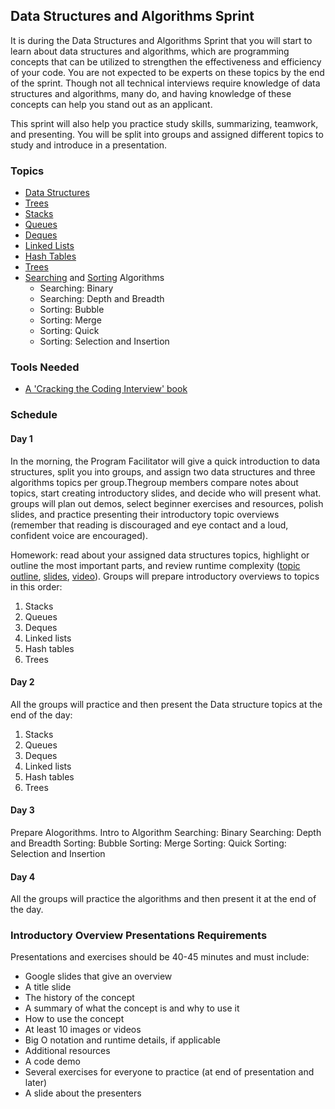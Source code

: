 ## Data Structures and Algorithms Sprint

It is during the Data Structures and Algorithms Sprint that you will start to learn about data structures and algorithms, which are programming concepts that can be utilized to strengthen the effectiveness and efficiency of your code. You are not expected to be experts on these topics by the end of the sprint. Though not all technical interviews require knowledge of data structures and algorithms, many do, and having knowledge of these concepts can help you stand out as an applicant.  

This sprint will also help you practice study skills, summarizing, teamwork, and presenting. You will be split into groups and assigned different topics to study and introduce in a presentation.


### Topics 
- [Data Structures](https://github.com/Techtonica/curriculum/blob/master/data-structures/intro-to-data-structures.md) 
- [Trees](https://github.com/Techtonica/curriculum/blob/master/data-structures/trees.md) 
- [Stacks](https://github.com/Techtonica/curriculum/blob/master/data-structures/stack.md) 
- [Queues](https://github.com/Techtonica/curriculum/blob/master/data-structures/queues.md) 
- [Deques](https://github.com/Techtonica/curriculum/blob/master/data-structures/deque.md) 
- [Linked Lists](https://github.com/Techtonica/curriculum/blob/master/data-structures/linked-lists.md) 
- [Hash Tables](https://github.com/Techtonica/curriculum/blob/master/data-structures/hash-tables.md) 
- [Trees](https://github.com/Techtonica/curriculum/blob/master/data-structures/trees.md) 
- [Searching](https://github.com/Techtonica/curriculum/blob/master/algorithms/searching.md) and [Sorting](https://github.com/Techtonica/curriculum/blob/master/algorithms/sorting.md) Algorithms 
   - Searching: Binary 
   - Searching: Depth and Breadth
   - Sorting: Bubble 
   - Sorting: Merge 
   - Sorting: Quick 
   - Sorting: Selection and Insertion


### Tools Needed
- [A 'Cracking the Coding Interview' book](https://www.pdfdrive.com/cracking-the-coding-interview-e52072841.html)  

### Schedule

#### Day 1
In the morning, the Program Facilitator will give a quick introduction to data structures, split you into groups, and assign two data structures and three algorithms topics per group.Thegroup members compare notes about topics, start creating introductory slides, and decide who will present what. groups will plan out demos, select beginner exercises and resources, polish slides, and practice presenting their introductory topic overviews (remember that reading is discouraged and eye contact and a loud, confident voice are encouraged).

Homework: read about your assigned data structures topics, highlight or outline the most important parts, and review runtime complexity ([topic outline](https://github.com/Techtonica/curriculum/blob/master/runtime-complexity/runtime-complexity.md), [slides](https://drive.google.com/open?id=1ZcOdekB_aP59huZdp4X0u6EfUJKgxzK7y8LqCmzSLC8), [video](https://drive.google.com/open?id=1ZoHxJMUiKOKPqu69vX3b_aeYGlDlRL6n)). 
Groups will prepare introductory overviews to topics in this order:

1. Stacks
2. Queues
3. Deques
4. Linked lists
5. Hash tables
6. Trees



#### Day 2
All the groups will practice and then present the Data structure topics at the end of the day:
1. Stacks
2. Queues
3. Deques
4. Linked lists
5. Hash tables
6. Trees

#### Day 3
Prepare Alogorithms.
Intro to Algorithm
Searching: Binary
Searching: Depth and Breadth
Sorting: Bubble
Sorting: Merge
Sorting: Quick
Sorting: Selection and Insertion

#### Day 4
All the groups will practice the algorithms and then present it at the end of the day.


### Introductory Overview Presentations Requirements
Presentations and exercises should be 40-45 minutes and must include:
- Google slides that give an overview
- A title slide
- The history of the concept
- A summary of what the concept is and why to use it
- How to use the concept
- At least 10 images or videos
- Big O notation and runtime details, if applicable
- Additional resources
- A code demo
- Several exercises for everyone to practice (at end of presentation and later)
- A slide about the presenters

